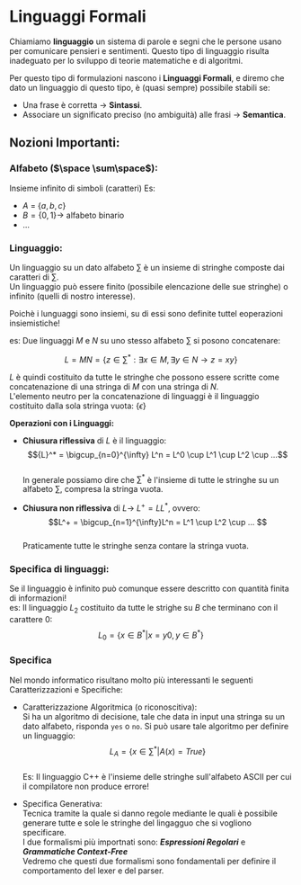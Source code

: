 # Linguaggi Formali 

Chiamiamo **linguaggio** un sistema di parole e segni che le persone usano per comunicare pensieri e sentimenti.
Questo tipo di linguaggio risulta inadeguato per lo sviluppo di teorie matematiche e di algoritmi. 

Per questo tipo di formulazioni nascono i **Linguaggi Formali**, e diremo che dato un linguaggio di questo tipo, è (quasi sempre) possibile stabili se:
- Una frase è corretta $\rightarrow$ **Sintassi**.  
- Associare un significato preciso (no ambiguità) alle frasi $\rightarrow$ **Semantica**.  

## Nozioni Importanti:

### Alfabeto ($\space \sum\space$):
Insieme infinito di simboli (caratteri)
Es:
- $A$ = $\{a,b,c\}$
- $B = \{0,1\}\rightarrow$ alfabeto binario 
- $...$

### Linguaggio: 
Un linguaggio su un dato alfabeto $\sum$ è un insieme di stringhe composte dai caratteri di $\sum$.  
Un linguaggio può essere finito (possibile elencazione delle sue stringhe) o infinito (quelli di nostro interesse).  


Poichè i lunguaggi sono insiemi, su di essi sono definite tuttel eoperazioni insiemistiche!

es: Due linguaggi $M$ e $N$ su uno stesso alfabeto $\sum$ si posono concatenare:

$$
L = MN = \{z\in {\sum}^*: \exists x \in M, \exists y \in N \rightarrow z = xy \}
$$

$L$ è quindi costituito da tutte le stringhe che possono essere scritte come concatenazione di una stringa di $M$ con una stringa di $N$.  
L'elemento neutro per la concatenazione di linguaggi è il linguaggio costituito dalla sola stringa vuota: $\{\epsilon\}$

**Operazioni con i Linguaggi:**
- **Chiusura riflessiva** di $L$ è il linguaggio:  
    $${L}^* = \bigcup_{n=0}^{\infty} L^n = L^0 \cup L^1 \cup L^2 \cup ...$$  
    In generale possiamo dire che ${\sum}^*$ è l'insieme di tutte le stringhe su un alfabeto $\sum$, compresa la stringa vuota.  

- **Chiusura non riflessiva** di $L\rightarrow$ ${L}^+ = LL^*$, ovvero:  
    $$L^+ = \bigcup_{n=1}^{\infty}L^n = L^1 \cup L^2 \cup ... $$  
    Praticamente tutte le stringhe senza contare la stringa vuota.  

### Specifica di linguaggi:
Se il linguaggio è infinito può comunque essere descritto con quantità finita di informazioni!  
es: Il linguaggio $L_2$ costituito da tutte le strighe su $B$ che terminano con il carattere $0$: 
 $$L_0 = \{x\in B^* | x=y0, y\in B^*\}$$

### Specifica 
Nel mondo informatico risultano molto più interessanti le  seguenti Caratterizzazioni e Specifiche: 
- Caratterizzazione Algoritmica (o riconoscitiva):  
    Si ha un algoritmo di decisione, tale che data in input una stringa su un dato alfabeto, risponda `yes` o `no`. Si può usare tale algoritmo per definire un linguaggio:
    $$L_A = \{x \in {\sum}^* | A(x)=True\}$$  
    Es: Il linguaggio C++ è l'insieme delle stringhe sull'alfabeto ASCII per cui il compilatore non produce errore!

- Specifica Generativa:  
    Tecnica tramite la quale si danno regole mediante le quali è possibile generare tutte e sole le stringhe del lingagguo che si vogliono specificare.  
    I due formalismi più importnati sono: **_Espressioni Regolari_** e **_Grammatiche Context-Free_**  
    Vedremo che questi due formalismi sono fondamentali per definire il comportamento del lexer e del parser.  


    
